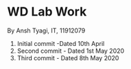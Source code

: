 # WD Lab Work
By Ansh Tyagi, IT, 11912079

1) Initial commit -Dated 10th April
2) Second commit - Dated 1st May 2020
3) Third commit - Dated 8th May 2020
